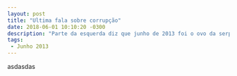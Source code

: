 ```yaml
---
layout: post
title: "Ultima fala sobre corrupção"
date: 2018-06-01 10:10:20 -0300
description: "Parte da esquerda diz que junho de 2013 foi o ovo da serpente, que junho de 2013 colocou a direita na rua e por ai vai, será que é assim mesmo?"
tags:
 - Junho 2013
---
```


 asdasdas
